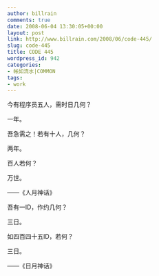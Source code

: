 ```yaml
---
author: billrain
comments: true
date: 2008-06-04 13:30:05+00:00
layout: post
link: http://www.billrain.com/2008/06/code-445/
slug: code-445
title: CODE 445
wordpress_id: 942
categories:
- 帐如流水|COMMON
tags:
- work
---
```


今有程序员五人，需时日几何？

一年。

吾急需之！若有十人，几何？

两年。

百人若何？

万世。

——《人月神话》

吾有一ID，作约几何？

三日。

如四百四十五ID，若何？

三日。

——《日月神话》
